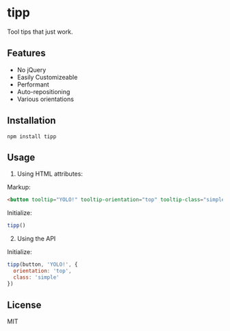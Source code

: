 
# tipp

  Tool tips that just work.

## Features

- No jQuery
- Easily Customizeable
- Performant
- Auto-repositioning
- Various orientations

## Installation

    npm install tipp

## Usage

1. Using HTML attributes:

Markup:

```html
<button tooltip="YOLO!" tooltip-orientation="top" tooltip-class="simple">Buy Now</button>
```

Initialize:

```js
tipp()
```

2. Using the API

Initialize:

```js
tipp(button, 'YOLO!', {
  orientation: 'top',
  class: 'simple'
})
```

## License

MIT

